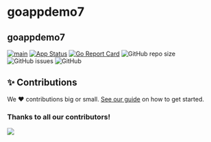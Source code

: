 # goappdemo7
## goappdemo7


[![main](https://github.com/Team-DX-22/goappdemo7/actions/workflows/main.yml/badge.svg)](https://github.com/Team-DX-22/goappdemo7/actions/workflows/main.yml)
[![App Status](https://argocd.diegoluisi.eti.br/api/badge?name=dev-goappdemo7&revision=true)](https://argocd.diegoluisi.eti.br/applications/dev-goappdemo7)
[![Go Report Card](https://goreportcard.com/badge/github.com/Team-DX-22/goappdemo7)](https://goreportcard.com/report/github.com/Team-DX-22/goappdemo7)
![GitHub repo size](https://img.shields.io/github/repo-size/Team-DX-22/goappdemo7)
![GitHub issues](https://img.shields.io/github/issues/Team-DX-22/goappdemo7)
![GitHub](https://img.shields.io/github/license/Team-DX-22/goappdemo7)


## ✨ Contributions

We ❤️ contributions big or small. [See our guide](contributing.md) on how to get started.

### Thanks to all our contributors!

<a href="https://github.com/devxp-tech/goappdemo7/graphs/contributors">
  <img src="https://contrib.rocks/image?repo=devxp-tech/goappdemo7" />
</a>
